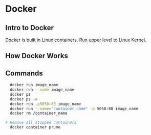 # Docker

## Intro to Docker

Docker is built in Linux containers. Run upper level to Linux Kernel.

## How Docker Works

## Commands

```bash
  docker run image_name
  docker run --name image_name
  docker ps
  docker ps -a
  docker run -p5050:80 image_name
  docker run --name="container_name" -p 5050:80 image_name
  docker rm /container_name

# Remove all stopped containers
  docker container prune
```
